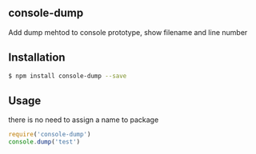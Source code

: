 ## console-dump

Add dump mehtod to console prototype, show filename and line number

## Installation
```sh
$ npm install console-dump --save
```

## Usage
there is no need to assign a name to package
```js
require('console-dump')
console.dump('test')
```